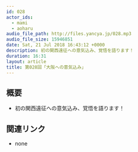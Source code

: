```yaml
---
id: 028
actor_ids:
  - mami
  - aoharu
audio_file_path: http://files.yancya.jp/028.mp3
audio_file_size: 15946851
date: Sat, 21 Jul 2018 16:43:12 +0000
description: 初の関西遠征への意気込み、覚悟を語ります！
duration: 16:31
layout: article
title: 第028回「大阪への意気込み」
---
```

## 概要

* 初の関西遠征への意気込み、覚悟を語ります！

## 関連リンク

* none
